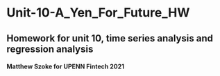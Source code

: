# Unit-10-A_Yen_For_Future_HW
Homework for unit 10, time series analysis and regression analysis
----------------------------------------------------------------------
#### Matthew Szoke for UPENN Fintech 2021
